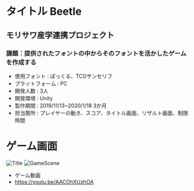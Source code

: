 # タイトル Beetle
## モリサワ産学連携プロジェクト
### 課題：提供されたフォントの中からそのフォントを活かしたゲームを作成する
* 使用フォント : ぽっくる、TCGサンセリフ
* プラットフォーム : PC
* 開発人数 : 3人
* 開発環境 : Unity
* 製作期間 : 2019/11/13~2020/1/18 3か月
* 担当箇所 : プレイヤーの動き、スコア、タイトル画面、リザルト画面、制限時間

# ゲーム画面
![Title](https://user-images.githubusercontent.com/57022767/122719228-e009a800-d2a8-11eb-8b5d-938ad09d7009.png)
![GameScene](https://user-images.githubusercontent.com/57022767/122719233-e1d36b80-d2a8-11eb-9c46-7ced3d5f3b77.png)

* ゲーム動画
* https://youtu.be/AACOhXUzhOA

